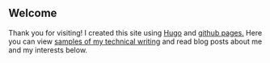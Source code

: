 ## Welcome
Thank you for visiting! I created this site using [Hugo](https://gohugo.io/) and [github pages.](https://pages.github.com/) Here you can view [samples of my technical writing](/page/samples) and read blog posts about me and my interests below.
